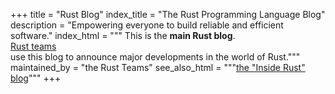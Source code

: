 +++
title = "Rust Blog"
index_title = "The Rust Programming Language Blog"
description = "Empowering everyone to build reliable and efficient software."
index_html = """
This is the <b>main Rust blog</b>. \
<a href="https://www.rust-lang.org/governance/">Rust teams</a> \
use this blog to announce major developments in the world of Rust."""
maintained_by = "the Rust Teams"
see_also_html = """<a href="inside-rust/index.html">the &quot;Inside Rust&quot; blog</a>"""
+++
